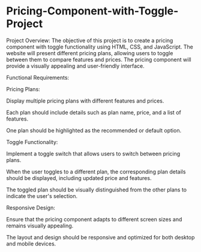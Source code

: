 # Pricing-Component-with-Toggle-Project

Project Overview: The objective of this project is to create a pricing component with toggle functionality using HTML, CSS, and JavaScript. The website will present different pricing plans, allowing users to toggle between them to compare features and prices. The pricing component will provide a visually appealing and user-friendly interface. 

 

Functional Requirements: 

Pricing Plans: 

Display multiple pricing plans with different features and prices. 

Each plan should include details such as plan name, price, and a list of features. 

One plan should be highlighted as the recommended or default option. 

Toggle Functionality: 

Implement a toggle switch that allows users to switch between pricing plans. 

When the user toggles to a different plan, the corresponding plan details should be displayed, including updated price and features. 

The toggled plan should be visually distinguished from the other plans to indicate the user's selection. 

Responsive Design: 

Ensure that the pricing component adapts to different screen sizes and remains visually appealing. 

The layout and design should be responsive and optimized for both desktop and mobile devices. 

